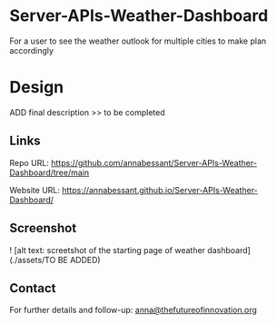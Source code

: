 # Server-APIs-Weather-Dashboard
For a user to see the weather outlook for multiple cities to make plan accordingly

# Design
ADD final description >> to be completed  

## Links
Repo URL: https://github.com/annabessant/Server-APIs-Weather-Dashboard/tree/main 

Website URL: https://annabessant.github.io/Server-APIs-Weather-Dashboard/ 

## Screenshot
! [alt text: screetshot of the starting page of weather dashboard](./assets/TO BE ADDED)

## Contact
For further details and follow-up: anna@thefutureofinnovation.org 
